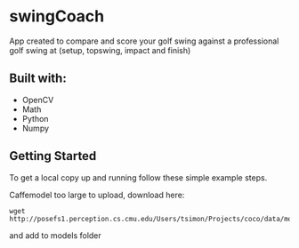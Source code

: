 # swingCoach

App created to compare and score your golf swing against a professional golf swing at (setup, topswing, impact and finish)

## Built with:

- OpenCV
- Math
- Python
- Numpy

## Getting Started

To get a local copy up and running follow these simple example steps.

Caffemodel too large to upload, download here:
```
wget http://posefs1.perception.cs.cmu.edu/Users/tsimon/Projects/coco/data/models/mpi/pose_iter_160000.caffemodel
```
and add to models folder
